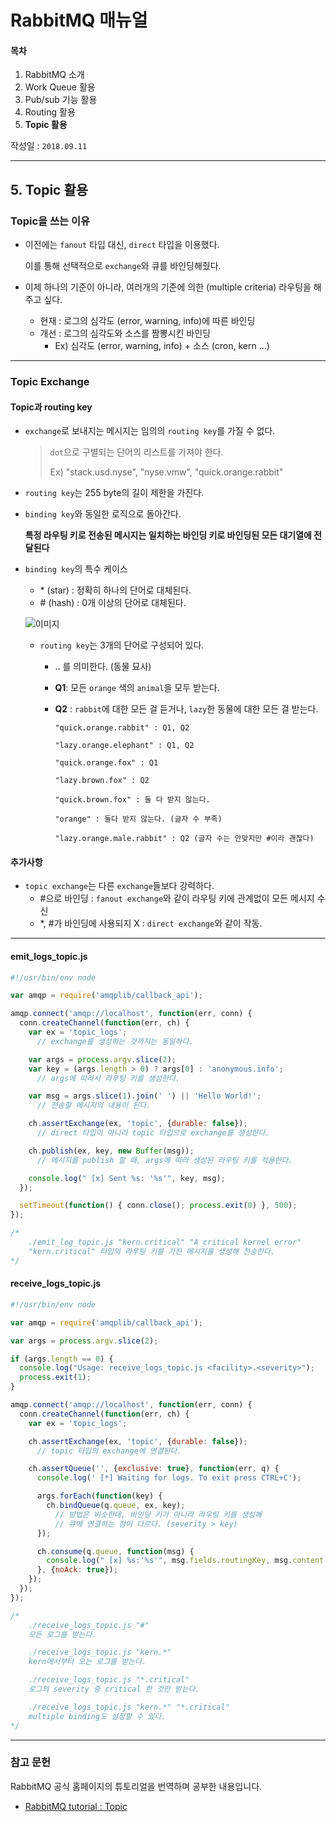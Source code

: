 # RabbitMQ 매뉴얼

#### 목차

1. RabbitMQ 소개
2. Work Queue 활용
3. Pub/sub 기능 활용
4. Routing 활용
5. **Topic 활용**

작성일 : ```2018.09.11```



------

## 5. Topic 활용

### Topic을 쓰는 이유

- 이전에는 ```fanout``` 타입 대신, ```direct``` 타입을 이용했다.

  이를 통해 선택적으로 ```exchange```와 큐를 바인딩해줬다.

- 이제 하나의 기준이 아니라, 여러개의 기준에 의한 (multiple criteria) 라우팅을 해주고 싶다.

  - 현재 : 로그의 심각도 (error, warning, info)에 따른 바인딩
  - 개선 : 로그의 심각도와 소스를 짬뽕시킨 바인딩
    - Ex) 심각도 (error, warning, info) + 소스 (cron, kern ...)

  

___

### Topic Exchange

#### Topic과 routing key

- ```exchange```로 보내지는 메시지는 임의의 ```routing key```를 가질 수 없다.

  > ```dot```으로 구별되는 단어의 리스트를 가져야 한다.
  >
  > Ex) "stack.usd.nyse", "nyse.vmw", "quick.orange.rabbit"

- ```routing key```는 255 byte의 길이 제한을 가진다.

- ```binding key```와 동일한 로직으로 돌아간다.

  **특정 라우팅 키로 전송된 메시지는 일치하는 바인딩 키로 바인딩된 모든 대기열에 전달된다**

- ```binding key```의 특수 케이스

  - \* (star) : 정확히 하나의 단어로 대체된다.
  - \# (hash) : 0개 이상의 단어로 대체된다.

  ![이미지](https://blogfiles.pstatic.net/MjAxODA5MTFfMjEy/MDAxNTM2NjUxMzQ1MTMw.rF5WMNLPa7In6S_w9Kxb-mXLgMXgOR2MeW8gDtB3IhYg.XLzUb8-UoDKB06awFICq7APqMSIXLALzJausPR7rQqIg.JPEG.3457soso/python-five.jpg)

  - ```routing key```는 3개의 단어로 구성되어 있다.

    - <speed>.<color>.<species> 를 의미한다. (동물 묘사)

    - **Q1**: 모든 ```orange``` 색의 ```animal```을 모두 받는다.

    - **Q2** : ```rabbit```에 대한 모든 걸 듣거나, ```lazy```한 동물에 대한 모든 걸 받는다.

      ```
      "quick.orange.rabbit" : Q1, Q2
      
      "lazy.orange.elephant" : Q1, Q2
      
      "quick.orange.fox" : Q1
      
      "lazy.brown.fox" : Q2
      
      "quick.brown.fox" : 둘 다 받지 않는다.
      
      "orange" : 둘다 받지 않는다. (글자 수 부족)
      
      "lazy.orange.male.rabbit" : Q2 (글자 수는 안맞지만 #이라 괜찮다)
      ```

      

#### 추가사항

- ```topic exchange```는 다른 ```exchange```들보다 강력하다.
  - \#으로 바인딩 : ```fanout exchange```와 같이 라우팅 키에 관계없이 모든 메시지 수신
  - \*, \#가 바인딩에 사용되지 X : ```direct exchange```와 같이 작동.



____

#### emit_logs_topic.js

```javascript
#!/usr/bin/env node

var amqp = require('amqplib/callback_api');

amqp.connect('amqp://localhost', function(err, conn) {
  conn.createChannel(function(err, ch) {
    var ex = 'topic_logs';
      // exchange를 생성하는 것까지는 동일하다.

    var args = process.argv.slice(2);
    var key = (args.length > 0) ? args[0] : 'anonymous.info';
      // args에 따라서 라우팅 키를 생성한다.

    var msg = args.slice(1).join(' ') || 'Hello World!';
      // 전송할 메시지의 내용이 된다.

    ch.assertExchange(ex, 'topic', {durable: false});
      // direct 타입이 아니라 topic 타입으로 exchange를 생성한다.

    ch.publish(ex, key, new Buffer(msg));
      // 메시지를 publish 할 때, args에 따라 생성된 라우팅 키를 적용한다.

    console.log(" [x] Sent %s: '%s'", key, msg);
  });

  setTimeout(function() { conn.close(); process.exit(0) }, 500);
});

/*
    ./emit_log_topic.js "kern.critical" "A critical kernel error"
    "kern.critical" 타입의 라우팅 키를 가진 메시지를 생성해 전송한다.
*/
```



#### receive_logs_topic.js

```javascript
#!/usr/bin/env node

var amqp = require('amqplib/callback_api');

var args = process.argv.slice(2);

if (args.length == 0) {
  console.log("Usage: receive_logs_topic.js <facility>.<severity>");
  process.exit(1);
}

amqp.connect('amqp://localhost', function(err, conn) {
  conn.createChannel(function(err, ch) {
    var ex = 'topic_logs';

    ch.assertExchange(ex, 'topic', {durable: false});
      // topic 타입의 exchange에 연결된다.

    ch.assertQueue('', {exclusive: true}, function(err, q) {
      console.log(' [*] Waiting for logs. To exit press CTRL+C');

      args.forEach(function(key) {
        ch.bindQueue(q.queue, ex, key);
          // 방법은 비슷한데, 바인딩 키가 아니라 라우팅 키를 생성해
          // 큐에 연결하는 점이 다르다. (severity > key)
      });

      ch.consume(q.queue, function(msg) {
        console.log(" [x] %s:'%s'", msg.fields.routingKey, msg.content.toString());
      }, {noAck: true});
    });
  });
});

/*
    ./receive_logs_topic.js "#"
    모든 로그를 받는다.

    ./receive_logs_topic.js "kern.*"
    kern에서부터 오는 로그를 받는다.

    ./receive_logs_topic.js "*.critical"
    로그의 severity 중 critical 한 것만 받는다.

    ./receive_logs_topic.js "kern.*" "*.critical"
    multiple binding도 설정할 수 있다.
*/  
```



___

### 참고 문헌

RabbitMQ 공식 홈페이지의 튜토리얼을 번역하며 공부한 내용입니다.

- [RabbitMQ tutorial : Topic](https://www.rabbitmq.com/tutorials/tutorial-five-javascript.html)